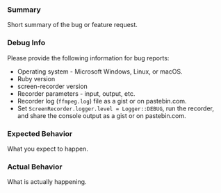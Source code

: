 ### Summary
Short summary of the bug or feature request.

### Debug Info
Please provide the following information for bug reports:

* Operating system - Microsoft Windows, Linux, or macOS.
* Ruby version
* screen-recorder version
* Recorder parameters - input, output, etc.
* Recorder log (`ffmpeg.log`) file as a gist or on pastebin.com.
* Set `ScreenRecorder.logger.level = Logger::DEBUG`, run the recorder, and share the
console output as a gist or on pastebin.com.

### Expected Behavior
What you expect to happen.

### Actual Behavior
What is actually happening.
